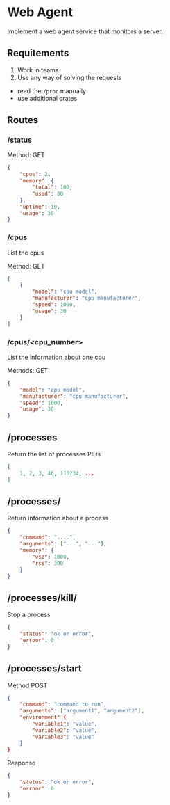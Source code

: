 # Web Agent

Implement a web agent service that monitors a server.

## Requitements

1. Work in teams
2. Use any way of solving the requests
  - read the `/proc` manually
  - use additional crates

## Routes

### /status

Method: GET

```json
{
    "cpus": 2,
    "memory": {
        "total": 100,
        "used": 30
    },
    "uptime": 10,
    "usage": 30
}
```

### /cpus

List the cpus

Method: GET

```json
[
    {
        "model": "cpu model",
        "manufacturer": "cpu manufacturer",
        "speed": 1000,
        "usage": 30
    }
]
```

### /cpus/<cpu_number>

List the information about one cpu

Methods: GET

```json
{
    "model": "cpu model",
    "manufacturer": "cpu manufacturer",
    "speed": 1000,
    "usage": 30
}
```

## /processes

Return the list of processes PIDs

```json
[
    1, 2, 3, 46, 110234, ...
]
```

## /processes/<pid>

Return information about a process

```json
{
    "command": "....",
    "arguments": ["...", "..."],
    "memory": {
        "vsz": 1000,
        "rss": 300
    }
}
```

## /processes/kill/<pid>

Stop a process

```json
{
    "status": "ok or error",
    "erroor": 0
}
```

## /processes/start

Method POST

```json
{
    "command": "command to run",
    "arguments": ["argument1", "argument2"],
    "environment" {
        "variable1": "value",
        "variable2": "value",
        "variable3": "value"
    }
}
```

Response

```json
{
    "status": "ok or error",
    "erroor": 0
}
```
